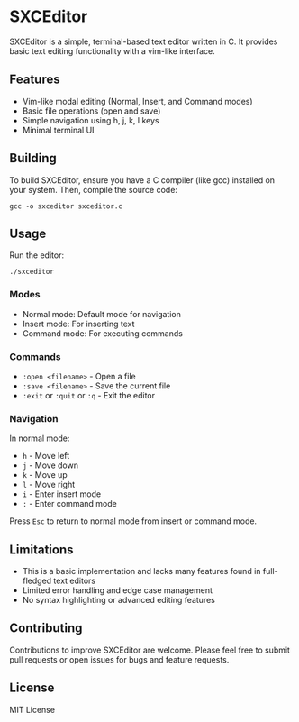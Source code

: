 # SXCEditor

SXCEditor is a simple, terminal-based text editor written in C. It provides basic text editing functionality with a vim-like interface.

## Features

- Vim-like modal editing (Normal, Insert, and Command modes)
- Basic file operations (open and save)
- Simple navigation using h, j, k, l keys
- Minimal terminal UI

## Building

To build SXCEditor, ensure you have a C compiler (like gcc) installed on your system. Then, compile the source code:

```
gcc -o sxceditor sxceditor.c
```

## Usage

Run the editor:

```
./sxceditor
```

### Modes

- Normal mode: Default mode for navigation
- Insert mode: For inserting text
- Command mode: For executing commands

### Commands

- `:open <filename>` - Open a file
- `:save <filename>` - Save the current file
- `:exit` or `:quit` or `:q` - Exit the editor

### Navigation

In normal mode:
- `h` - Move left
- `j` - Move down
- `k` - Move up
- `l` - Move right
- `i` - Enter insert mode
- `:` - Enter command mode

Press `Esc` to return to normal mode from insert or command mode.

## Limitations

- This is a basic implementation and lacks many features found in full-fledged text editors
- Limited error handling and edge case management
- No syntax highlighting or advanced editing features

## Contributing

Contributions to improve SXCEditor are welcome. Please feel free to submit pull requests or open issues for bugs and feature requests.

## License

MIT License